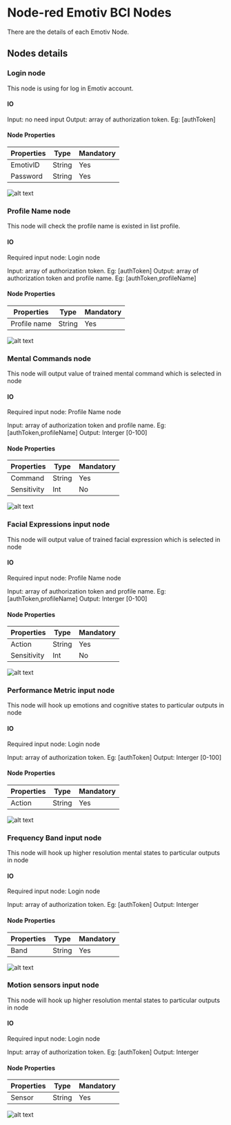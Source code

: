 # Node-red Emotiv BCI Nodes

There are the details of each Emotiv Node.

## Nodes details

### Login node
This node is using for log in Emotiv account.

#### IO
Input: no need input
Output: array of authorization token. Eg: [authToken]

#### Node Properties
| Properties    | Type          | Mandatory |
| ------------- | ------------- | --------- |
| EmotivID      | String        | Yes       |
| Password      | String        | Yes       |

![alt text](https://www.emotiv.com/wp-content/uploads/2018/05/cortex-overview-diagram.png)

### Profile Name node
This node will check the profile name is existed in list profile.

#### IO
Required input node: Login node

Input: array of authorization token. Eg: [authToken]
Output: array of authorization token and profile name. Eg: [authToken,profileName]

#### Node Properties
| Properties    | Type          | Mandatory |
| ------------- | ------------- | --------- |
| Profile name  | String        | Yes       |

![alt text](https://www.emotiv.com/wp-content/uploads/2018/05/cortex-overview-diagram.png)

### Mental Commands node
This node will output value of trained mental command which is selected in node

#### IO
Required input node: Profile Name node

Input: array of authorization token and profile name. Eg: [authToken,profileName]
Output: Interger [0-100]

#### Node Properties
| Properties    | Type          | Mandatory |
| ------------- | ------------- | --------- |
| Command       | String        | Yes       |
| Sensitivity   | Int           | No        |

![alt text](https://www.emotiv.com/wp-content/uploads/2018/05/cortex-overview-diagram.png)

### Facial Expressions input node
This node will output value of trained facial expression which is selected in node

#### IO
Required input node: Profile Name node

Input: array of authorization token and profile name. Eg: [authToken,profileName]
Output: Interger [0-100]

#### Node Properties
| Properties    | Type          | Mandatory |
| ------------- | ------------- | --------- |
| Action        | String        | Yes       |
| Sensitivity   | Int           | No        |

![alt text](https://www.emotiv.com/wp-content/uploads/2018/05/cortex-overview-diagram.png)

### Performance Metric input node
This node will hook up emotions and cognitive states to particular outputs in node

#### IO
Required input node: Login node

Input: array of authorization token. Eg: [authToken]
Output: Interger [0-100]

#### Node Properties
| Properties    | Type          | Mandatory |
| ------------- | ------------- | --------- |
| Action        | String        | Yes       |

![alt text](https://www.emotiv.com/wp-content/uploads/2018/05/cortex-overview-diagram.png)

### Frequency Band input node
This node will hook up higher resolution mental states to particular outputs in node

#### IO
Required input node: Login node

Input: array of authorization token. Eg: [authToken]
Output: Interger

#### Node Properties
| Properties    | Type          | Mandatory |
| ------------- | ------------- | --------- |
| Band          | String        | Yes       |

![alt text](https://www.emotiv.com/wp-content/uploads/2018/05/cortex-overview-diagram.png)

### Motion sensors input node
This node will hook up higher resolution mental states to particular outputs in node

#### IO
Required input node: Login node

Input: array of authorization token. Eg: [authToken]
Output: Interger

#### Node Properties
| Properties    | Type          | Mandatory |
| ------------- | ------------- | --------- |
| Sensor        | String        | Yes       |

![alt text](https://www.emotiv.com/wp-content/uploads/2018/05/cortex-overview-diagram.png)